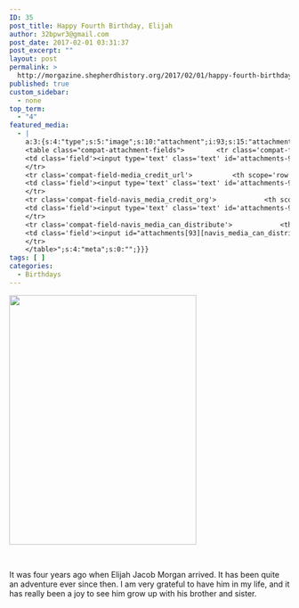 ```yaml
---
ID: 35
post_title: Happy Fourth Birthday, Elijah
author: 32bpwr3@gmail.com
post_date: 2017-02-01 03:31:37
post_excerpt: ""
layout: post
permalink: >
  http://morgazine.shepherdhistory.org/2017/02/01/happy-fourth-birthday-elijah/
published: true
custom_sidebar:
  - none
top_term:
  - "4"
featured_media:
  - |
    a:3:{s:4:"type";s:5:"image";s:10:"attachment";i:93;s:15:"attachment_data";a:33:{s:2:"id";i:93;s:5:"title";s:8:"IMG_2088";s:8:"filename";s:27:"IMG_2088-e1485995901614.jpg";s:3:"url";s:91:"http://morgazine.shepherdhistory.org/wp-content/uploads/2017/02/IMG_2088-e1485995901614.jpg";s:4:"link";s:86:"http://morgazine.shepherdhistory.org/2017/02/01/happy-fourth-birthday-elijah/img_2088/";s:3:"alt";s:0:"";s:6:"author";s:1:"1";s:11:"description";s:0:"";s:7:"caption";s:0:"";s:4:"name";s:8:"img_2088";s:6:"status";s:7:"inherit";s:10:"uploadedTo";i:35;s:4:"date";i:1485995870000;s:8:"modified";i:1485995870000;s:9:"menuOrder";i:0;s:4:"mime";s:10:"image/jpeg";s:4:"type";s:5:"image";s:7:"subtype";s:4:"jpeg";s:4:"icon";s:73:"http://morgazine.shepherdhistory.org/wp-includes/images/media/default.png";s:13:"dateFormatted";s:16:"February 2, 2017";s:6:"nonces";a:3:{s:6:"update";s:10:"9e057a734e";s:6:"delete";s:10:"d5a717e4af";s:4:"edit";s:10:"697b446209";}s:8:"editLink";s:74:"http://morgazine.shepherdhistory.org/wp-admin/post.php?post=93&action=edit";s:4:"meta";b:0;s:10:"authorName";s:17:"32bpwr3@gmail.com";s:14:"uploadedToLink";s:74:"http://morgazine.shepherdhistory.org/wp-admin/post.php?post=35&action=edit";s:15:"uploadedToTitle";s:29:"Happy Fourth Birthday, Elijah";s:15:"filesizeInBytes";i:155094;s:21:"filesizeHumanReadable";s:6:"151 KB";s:6:"height";i:1280;s:5:"width";i:960;s:11:"orientation";s:8:"portrait";s:5:"sizes";a:4:{s:9:"thumbnail";a:4:{s:6:"height";i:140;s:5:"width";i:140;s:3:"url";s:99:"http://morgazine.shepherdhistory.org/wp-content/uploads/2017/02/IMG_2088-e1485995901614-140x140.jpg";s:11:"orientation";s:9:"landscape";}s:6:"medium";a:4:{s:6:"height";i:448;s:5:"width";i:336;s:3:"url";s:99:"http://morgazine.shepherdhistory.org/wp-content/uploads/2017/02/IMG_2088-e1485995901614-336x448.jpg";s:11:"orientation";s:8:"portrait";}s:5:"large";a:4:{s:6:"height";i:1028;s:5:"width";i:771;s:3:"url";s:100:"http://morgazine.shepherdhistory.org/wp-content/uploads/2017/02/IMG_2088-e1485995901614-771x1028.jpg";s:11:"orientation";s:8:"portrait";}s:4:"full";a:4:{s:3:"url";s:91:"http://morgazine.shepherdhistory.org/wp-content/uploads/2017/02/IMG_2088-e1485995901614.jpg";s:6:"height";i:1280;s:5:"width";i:960;s:11:"orientation";s:8:"portrait";}}s:6:"compat";a:2:{s:4:"item";s:1697:"<input type="hidden" name="attachments[93][menu_order]" value="0" /><p class="media-types media-types-required-info">Required fields are marked <span class="required">*</span></p>
    <table class="compat-attachment-fields">		<tr class='compat-field-media_credit'>			<th scope='row' class='label'><label for='attachments-93-media_credit'><span class='alignleft'>Credit</span><br class='clear' /></label></th>
    <td class='field'><input type='text' class='text' id='attachments-93-media_credit' name='attachments[93][media_credit]' value=''  /></td>
    </tr>
    <tr class='compat-field-media_credit_url'>			<th scope='row' class='label'><label for='attachments-93-media_credit_url'><span class='alignleft'>Credit URL</span><br class='clear' /></label></th>
    <td class='field'><input type='text' class='text' id='attachments-93-media_credit_url' name='attachments[93][media_credit_url]' value=''  /></td>
    </tr>
    <tr class='compat-field-navis_media_credit_org'>			<th scope='row' class='label'><label for='attachments-93-navis_media_credit_org'><span class='alignleft'>Organization</span><br class='clear' /></label></th>
    <td class='field'><input type='text' class='text' id='attachments-93-navis_media_credit_org' name='attachments[93][navis_media_credit_org]' value=''  /></td>
    </tr>
    <tr class='compat-field-navis_media_can_distribute'>			<th scope='row' class='label'><label for='attachments-93-navis_media_can_distribute'><span class='alignleft'>Can<br />distribute?</span><br class='clear' /></label></th>
    <td class='field'><input id="attachments[93][navis_media_can_distribute]" name="attachments[93][navis_media_can_distribute]" type="checkbox" value="1"  /></td>
    </tr>
    </table>";s:4:"meta";s:0:"";}}}
tags: [ ]
categories:
  - Birthdays
---
```

<p><img class="alignnone wp-image-93 size-medium" src="http://morgazine.shepherdhistory.org/wp-content/uploads/2017/02/IMG_2088-e1485995901614-336x448.jpg" width="336" height="448" /></p><p>&nbsp;</p><p>It was four years ago when Elijah Jacob Morgan arrived. It has been quite an adventure ever since then. I am very grateful to have him in my life, and it has really been a joy to see him grow up with his brother and sister.</p>